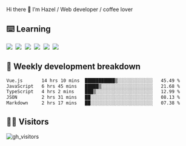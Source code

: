 
Hi there 👋 I’m Hazel / Web developer / coffee lover

## ⌨️ Learning

<samp>
 <a href="https://github.com/vuejs/core"><img src="https://api.iconify.design/logos:vue.svg" /></a>
  <a href="https://github.com/vuejs/core"><img src="https://api.iconify.design/logos:react.svg" /></a>
  <a href="https://github.com/solidjs/solid"><img src="https://api.iconify.design/logos:solidjs.svg" /></a>
  <a href="https://github.com/vitejs/vite"><img src="https://api.iconify.design/logos:vitejs.svg" /></a>
  <a href="https://github.com/microsoft/TypeScript"><img src="https://api.iconify.design/logos:typescript-icon.svg" /></a> 
  <a href="https://github.com/unocss/unocss"><img src="https://api.iconify.design/logos:unocss.svg" /></a>
  

</samp>


## 🦀 Weekly development breakdown

<!--START_SECTION:waka-->

```txt
Vue.js       14 hrs 10 mins  ███████████▒░░░░░░░░░░░░░   45.49 %
JavaScript   6 hrs 45 mins   █████▒░░░░░░░░░░░░░░░░░░░   21.68 %
TypeScript   4 hrs 2 mins    ███▒░░░░░░░░░░░░░░░░░░░░░   12.99 %
JSON         2 hrs 31 mins   ██░░░░░░░░░░░░░░░░░░░░░░░   08.13 %
Markdown     2 hrs 17 mins   ██░░░░░░░░░░░░░░░░░░░░░░░   07.38 %
```

<!--END_SECTION:waka-->
## 👬🏻 Visitors

![gh_visitors](https://profile-counter.glitch.me/Hazel-Lin/count.svg)


